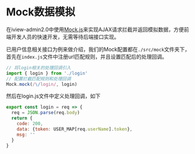 # Mock数据模拟

在iview-admin2.0中使用[Mock.js](http://mockjs.com/)来实现AJAX请求拦截并返回模拟数据，方便前端开发人员的快速开发，无需等待后端接口实现。

已用户信息相关接口为例来做介绍，我们的Mock配置都在`./src/mock`文件夹下，首先在`index.js`文件中注册url匹配规则，并且设置匹配后的处理回调。
```javascript
// 将login相关的处理回调引入
import { login } from './login'
// 配置拦截匹配规则和处理回调
Mock.mock(/\/login/, login)
```

然后在login.js文件中定义处理回调，如下
```javascript
export const login = req => {
  req = JSON.parse(req.body)
  return {
    code: 200,
    data: {token: USER_MAP[req.userName].token},
    msg: ''
  }
}
```
